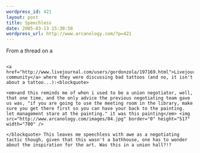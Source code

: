 ```yaml
--- 
wordpress_id: 421
layout: post
title: Speechless
date: 2005-03-13 15:30:58
wordpress_url: http://www.arcanology.com/?p=421
---
```

From a thread on a 
                                                                                                                                                                                                                                                                                                                                                                                                                                                                                                                                                                                                                                                                                                        
                                                                                                                                                                                                                                                                                                                                                                                                                                                                                                                                                                                                                                                                                                        <a href="http://www.livejournal.com/users/gordonzola/197169.html">Livejournal community</a> where they were discussing bad tattoos (and no, it isn't about a tattoo...):<blockquote>
                                                                                                                                                                                                                                                                                                                                                                                                                                                                                                                                                                                                                                                                                                          <em>and this reminds me of when i used to be a union negotiator, well, that one time, and the only advice the previous negotiating team gave us was, "if you are going to use the meeting room in the library, make sure you get there first so you can have your back to the painting. let management stare at the painting." it was this painting</em> <img src="http://www.arcanology.com/images/04.jpg" border="0" height="517" width="700" />
                                                                                                                                                                                                                                                                                                                                                                                                                                                                                                                                                                                                                                                                                                        </blockquote> This leaves me speechless with awe as a negotiating tactic though, given that this wasn't a bathhouse, one has to wonder about the inspiration for the art. Was this in a union hall?!?